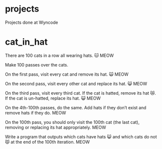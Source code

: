 # projects
Projects done at Wyncode

# cat_in_hat
There are 100 cats in a row all wearing hats. 🐱
MEOW

Make 100 passes over the cats.

On the first pass, visit every cat and remove its hat. 🙀
MEOW

On the second pass, visit every other cat and replace its hat. 😺
MEOW

On the third pass, visit every third cat. If the cat is hatted, remove its hat 😿. If the cat is un-hatted, replace its hat. 😺
MEOW

On the 4th-100th passes, do the same. Add hats if they don’t exist and remove hats if they do.
MEOW

On the 100th pass, you should only visit the 100th cat (the last cat), removing or replacing its hat appropriately.
MEOW

Write a program that outputs which cats have hats 😺 and which cats do not 😾 at the end of the 100th iteration.
MEOW
